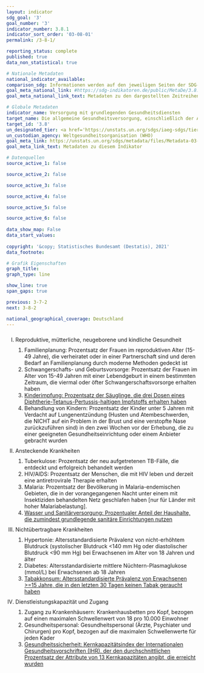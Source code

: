 ```yaml
---
layout: indicator    
sdg_goal: '3'    
goal_number: '3'    
indicator_number: 3.8.1    
indicator_sort_order: '03-08-01'    
permalink: /3-8-1/    

reporting_status: complete    
published: true    
data_non_statistical: true    

# Nationale Metadaten    
national_indicator_available:     
comparison_sdg: Informationen werden auf den jeweiligen Seiten der SDG-Indikatoren bereitgestellt.    
goal_meta_national_link: #https://sdg-indikatoren.de/public/MetaDe/3.8.1.pdf    
goal_meta_national_link_text: Metadaten zu den dargestellten Zeitreihen    

# Globale Metadaten    
indicator_name: Versorgung mit grundlegenden Gesundheitsdiensten    
target_name: Die allgemeine Gesundheitsversorgung, einschließlich der Absicherung gegen finanzielle Risiken, den Zugang zu hochwertigen grundlegenden Gesundheitsdiensten und den Zugang zu sicheren, wirksamen, hochwertigen und bezahlbaren unentbehrlichen Arzneimitteln und Impfstoffen für alle erreichen    
target_id: '3.8'    
un_designated_tier: <a href='https://unstats.un.org/sdgs/iaeg-sdgs/tier-classification/' title='Klicken Sie hier um weitere Informationen zur UN-Tier-Klassifikation zu erhalten.'  target='_blank'>Tier I</a>    
un_custodian_agency: Weltgesundheitsorganisation (WHO)    
goal_meta_link: https://unstats.un.org/sdgs/metadata/files/Metadata-03-08-01.pdf    
goal_meta_link_text: Metadaten zu diesem Indikator        

# Datenquellen
source_active_1: false

source_active_2: false

source_active_3: false

source_active_4: false

source_active_5: false

source_active_6: false
    
data_show_map: False    
data_start_values:     
    
copyright: '&copy; Statistisches Bundesamt (Destatis), 2021'    
data_footnote:     

# Grafik Eigenschaften    
graph_title:     
graph_type: line    

show_line: true
span_gaps: true    

previous: 3-7-2    
next: 3-8-2    

national_geographical_coverage: Deutschland    
---
```



<ol type="I">
  <li style="padding-top: 10px;">Reproduktive, mütterliche, neugeborene und kindliche Gesundheit
    <ol type="1" style="padding-top: 10px;">
      <li>Familienplanung: Prozentsatz der Frauen im reproduktiven Alter (15-49 Jahre), die verheiratet oder in einer Partnerschaft sind und deren Bedarf an Familienplanung durch moderne Methoden gedeckt ist</li>
      <li>Schwangerschafts- und Geburtsvorsorge: Prozentsatz der Frauen im Alter von 15-49 Jahren mit einer Lebendgeburt in einem bestimmten Zeitraum, die viermal oder öfter Schwangerschaftsvorsorge erhalten haben</li>
      <li><a href="http://sdg-indikatoren.de/3-b-1/">Kinderimpfung: Prozentsatz der Säuglinge, die drei Dosen eines Diphtherie-Tetanus-Pertussis-haltigen Impfstoffs erhalten haben</a></li>
      <li>Behandlung von Kindern: Prozentsatz der Kinder unter 5 Jahren mit Verdacht auf Lungenentzündung (Husten und Atembeschwerden, die NICHT auf ein Problem in der Brust und eine verstopfte Nase zurückzuführen sind) in den zwei Wochen vor der Erhebung, die zu einer geeigneten Gesundheitseinrichtung oder einem Anbieter gebracht wurden</li>
    </ol>
  </li>
  <li style="padding-top: 10px;">Ansteckende Krankheiten
    <ol type="1" style="padding-top: 10px;">
      <li>Tuberkulose: Prozentsatz der neu aufgetretenen TB-Fälle, die entdeckt und erfolgreich behandelt werden</li>
      <li>HIV/AIDS: Prozentsatz der Menschen, die mit HIV leben und derzeit eine antiretrovirale Therapie erhalten</li>
      <li>Malaria: Prozentsatz der Bevölkerung in Malaria-endemischen Gebieten, die in der vorangegangenen Nacht unter einem mit Insektiziden behandelten Netz geschlafen haben [nur für Länder mit hoher Malariabelastung].</li>
      <li><a  href="http://sdg-indikatoren.de/6-2-1/">Wasser und Sanitärversorgung: Prozentualer Anteil der Haushalte, die zumindest grundlegende sanitäre Einrichtungen nutzen</a></li>
    </ol>
  </li>
  <li style="padding-top: 10px;">Nichtübertragbare Krankheiten
    <ol type="1" style="padding-top: 10px;">
      <li>Hypertonie: Altersstandardisierte Prävalenz von nicht-erhöhtem Blutdruck (systolischer Blutdruck <140 mm Hg oder diastolischer Blutdruck <90 mm Hg) bei Erwachsenen im Alter von 18 Jahren und älter</li>
      <li>Diabetes: Altersstandardisierte mittlere Nüchtern-Plasmaglukose (mmol/L) bei Erwachsenen ab 18 Jahren</li>
      <li><a  href="http://sdg-indikatoren.de/3-a-1/">Tabakkonsum: Altersstandardisierte Prävalenz von Erwachsenen >=15 Jahre, die in den letzten 30 Tagen keinen Tabak geraucht haben</a></li>
    </ol>
  </li>
  <li style="padding-top: 10px;">Dienstleistungskapazität und Zugang
    <ol type="1" style="padding-top: 10px;">
      <li>Zugang zu Krankenhäusern: Krankenhausbetten pro Kopf, bezogen auf einen maximalen Schwellenwert von 18 pro 10.000 Einwohner</li>
      <li>Gesundheitspersonal: Gesundheitspersonal (Ärzte, Psychiater und Chirurgen) pro Kopf, bezogen auf die maximalen Schwellenwerte für jeden Kader</li>
      <li><a  href="http://sdg-indikatoren.de/3-d-1/">Gesundheitssicherheit: Kernkapazitätsindex der Internationalen Gesundheitsvorschriften (IHR), der den durchschnittlichen Prozentsatz der Attribute von 13 Kernkapazitäten angibt, die erreicht wurden</a></li>
    </ol>
  </li>
</ol>